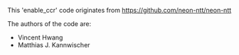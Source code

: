 This 'enable_ccr' code originates from https://github.com/neon-ntt/neon-ntt

The authors of the code are:
- Vincent Hwang
-  Matthias J. Kannwischer